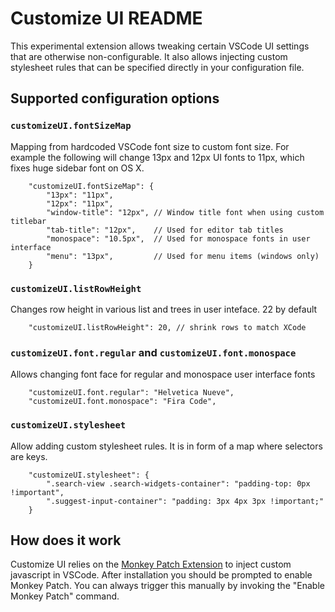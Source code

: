 # Customize UI README

This experimental extension allows tweaking certain VSCode UI settings that are otherwise non-configurable. It also allows injecting custom stylesheet rules that can be specified directly in your configuration file.

## Supported configuration options

### `customizeUI.fontSizeMap`

Mapping from hardcoded VSCode font size to custom font size. For example the following will change 13px and 12px UI fonts to 11px, which fixes huge sidebar font on OS X.

```jsonc
    "customizeUI.fontSizeMap": {
        "13px": "11px",
        "12px": "11px",
        "window-title": "12px", // Window title font when using custom titlebar
        "tab-title": "12px",    // Used for editor tab titles
        "monospace": "10.5px",  // Used for monospace fonts in user interface
        "menu": "13px",         // Used for menu items (windows only)
    }
```

### `customizeUI.listRowHeight`

Changes row height in various list and trees in user inteface. 22 by default

```jsonc
    "customizeUI.listRowHeight": 20, // shrink rows to match XCode
```

### `customizeUI.font.regular` and `customizeUI.font.monospace`

Allows changing font face for regular and monospace user interface fonts

```jsonc
    "customizeUI.font.regular": "Helvetica Nueve",
    "customizeUI.font.monospace": "Fira Code",
```

### `customizeUI.stylesheet`

Allow adding custom stylesheet rules. It is in form of a map where selectors are keys.

```jsonc
    "customizeUI.stylesheet": {
        ".search-view .search-widgets-container": "padding-top: 0px !important",
        ".suggest-input-container": "padding: 3px 4px 3px !important;"
    }
```

## How does it work

Customize UI relies on the [Monkey Patch Extension](https://marketplace.visualstudio.com/items?itemName=iocave.monkey-patch) to inject custom javascript in VSCode. After installation you should
be prompted to enable Monkey Patch. You can always trigger this manually by invoking the "Enable Monkey Patch" command.
